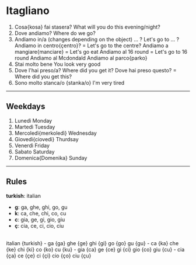 # Itagliano
        
1. Cosa{kosa} fai stasera?                                      What will you do this evening/night?
1. Dove andiamo?                                                     Where do we go?
2. Andiamo in/a (changes depending on the object) ... ?         Let's go to ... ?
    Andiamo in centro{çentro}? = Let's go to the centre?
    Andiamo a mangiare{manciare} = Let's go eat
    Andiamo al 16 round = Let's go to 16 round
    Andiamo al Mcdondald
    Andiamo al parco{parko}
4. Stai molto bene                                                You look very good
5. Dove l'hai preso/a?                                          Where did you get it?
    Dove hai preso questo? = Where did you get this?
6. Sono molto stanca/o {stanka/o}                   I'm very tired

---

## Weekdays

1. Lunedì                           Monday
2. Martedì                         Tuesday
3. Mercoledì{merkoledì} Wednesday
4. Giovedì{ciovedì}           Thurdsay
5. Venerdì                          Friday
6. Sabato                           Saturday
7. Domenica{Domenika} Sunday

---

## Rules

**turkish**: italian
- **g**: ga, ghe, ghi, go, gu
- **k**: ca, che, chi, co, cu
- **c**: gia, ge, gi, gio, giu
- **ç**: cia, ce, ci, cio, ciu<br>
<br>
italian {turkish}
- ga {ga}    ghe {ge}    ghi {gi}    go {go}    gu {gu}
- ca {ka}    che {ke}    chi {ki}    co {ko}    cu {ku}
- gia {ca}    ge {ce}    gi {ci}    gio {co}    giu {cu}
- cia {ça}    ce {çe}    ci {çi}    cio {ço}    ciu {çu}

